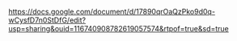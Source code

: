 https://docs.google.com/document/d/17890qrOaQzPko9d0q-wCysfD7n0StDfG/edit?usp=sharing&ouid=116740908782619057574&rtpof=true&sd=true
